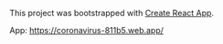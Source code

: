 This project was bootstrapped with [Create React App](https://github.com/facebook/create-react-app).

App: https://coronavirus-811b5.web.app/
